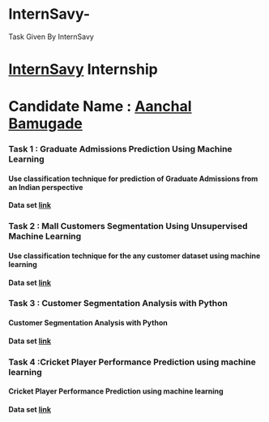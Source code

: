 # InternSavy-
Task Given By InternSavy

# [InternSavy](https://www.internsavy.com/) Internship
# Candidate Name : [Aanchal Bamugade](https://www.linkedin.com/in/aanchal-bamugade-6968441a0/)

### Task 1 : Graduate Admissions Prediction Using Machine Learning 

#### Use classification technique for prediction of Graduate Admissions from an Indian perspective

**Data set [link](https://www.kaggle.com/datasets/mohansacharya/graduate-admissions)**


### Task 2 : Mall Customers Segmentation Using Unsupervised Machine Learning 

#### Use classification technique for the any customer dataset using machine learning

**Data set [link](https://www.kaggle.com/datasets/shwetabh123/mall-customers)**


### Task 3 : Customer Segmentation Analysis with Python 

#### Customer Segmentation Analysis with Python

**Data set [link](https://www.kaggle.com/datasets/vjchoudhary7/customer-segmentation-tutorial-in-python)**

### Task 4 :Cricket Player Performance Prediction using machine learning
#### Cricket Player Performance Prediction using machine learning

**Data set [link](https://www.kaggle.com/datasets/saivamshi/cricket-world-cup-2019-players-data/code)**
